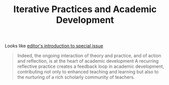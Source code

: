 ﻿---
backlinks:
- title: Quality and teaching
  url: /memex/sense/Quality-and-teaching/quality-and-teaching.html
title: Iterative Practices and Academic Development
---
Looks like [editor's introduction to special issue](https://www-tandfonline-com.libraryproxy.griffith.edu.au/doi/full/10.1080/1360144X.2018.1485626)

> Indeed, the ongoing interaction of theory and practice, and of action and reflection, is at the heart of academic development
> A recurring reflective practice creates a feedback loop in academic development, contributing not only to enhanced teaching and learning but also to the nurturing of a rich scholarly community of teachers.